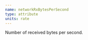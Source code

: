```yaml
---
name: networkRxBytesPerSecond
type: attribute
units: rate
---
```


Number of received bytes per second.